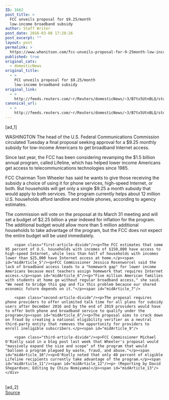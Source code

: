 ```yaml
---
ID: 1662
post_title: >
  FCC unveils proposal for $9.25/month
  low-income broadband subsidy
author: Staff Writer
post_date: 2016-03-08 17:28:26
post_excerpt: ""
layout: post
permalink: >
  https://www.whenitson.com/fcc-unveils-proposal-for-9-25month-low-income-broadband-subsidy/
published: true
original_cats:
  - domesticNews
original_title:
  - >
    FCC unveils proposal for $9.25/month
    low-income broadband subsidy
original_link:
  - >
    http://feeds.reuters.com/~r/Reuters/domesticNews/~3/B7tx5UtnBLQ/story01.htm
canonical_url:
  - >
    http://feeds.reuters.com/~r/Reuters/domesticNews/~3/B7tx5UtnBLQ/story01.htm
---
```

 [ad_1]
<br><div id="articleText">
<span id="midArticle_start"/>

<span id="midArticle_0"/><span class="focusParagraph" readability="4"><p><span class="articleLocation">WASHINGTON</span> The head of the U.S. Federal Communications Commission circulated Tuesday a final proposal seeking approval for a $9.25 monthly subsidy for low-income Americans to get broadband Internet access.</p></span><span id="midArticle_1"/><p>Since last year, the FCC has been considering revamping the $1.5 billion annual program, called Lifeline, which has helped lower income Americans get access to telecommunications technologies since 1985.</p><span id="midArticle_2"/><p>FCC Chairman Tom Wheeler has said he wants to give those receiving the subsidy a choice of using it for phone services, high-speed Internet, or both. But households will get only a single $9.25 a month subsidy that would apply to both services. The program currently helps about 12 million U.S. households afford landline and mobile phones, according to agency estimates. </p><span id="midArticle_3"/><p>The commission will vote on the proposal at its March 31 meeting and will set a budget of $2.25 billion a year indexed for inflation for the program. The additional budget would allow more than 5 million additional households to take advantage of the program, but the FCC does not expect the entire budget will be used immediately.</p><span id="midArticle_4"/>
        
        <span class="first-article-divide"/><p>The FCC estimates that some 95 percent of U.S. households with incomes of $150,000 have access to high-speed Internet, while less than half of households with incomes lower than $25,000 have Internet access at home.</p><span id="midArticle_5"/><p>FCC Commissioner Jessica Rosenworcel said the lack of broadband access leads to a "homework gap" for lower income Americans because most teachers assign homework that requires Internet access.</p><span id="midArticle_6"/><p>"Five million American families with students at home go without regular broadband access," she said. "We need to bridge this gap and fix this problem because our shared economic future depends on it."</p><span id="midArticle_7"/>
        
        <span class="second-article-divide"/><p>The proposal requires phone providers to offer unlimited talk time for all plans for subsidy users after December 2016 and by the end of 2019 providers would have to offer both phone and broadband service to qualify under the program</p><span id="midArticle_8"/><p>The proposal aims to crack down on fraud by creating a national eligibility verifier as a neutral third-party entity that removes the opportunity for providers to enroll ineligible subscribers.</p><span id="midArticle_9"/>
        
        <span class="third-article-divide"/><p>FCC Commissioner Michael O'Rielly said in a blog post last week that Wheeler's proposal would "massively expand the size and scope" of the program that would "balloon a program plagued by waste, fraud, and abuse."</p><span id="midArticle_10"/><p>O'Rielly noted that only 40 percent of eligible Lifeline recipients currently take advantage of the program.</p><span id="midArticle_11"/><span id="midArticle_12"/><p> (Reporting by David Shepardson; Editing by Chizu Nomiyama)</p><span id="midArticle_13"/></div>
<br>[ad_2]
<br><a href="http://feeds.reuters.com/~r/Reuters/domesticNews/~3/B7tx5UtnBLQ/story01.htm">Source </a>